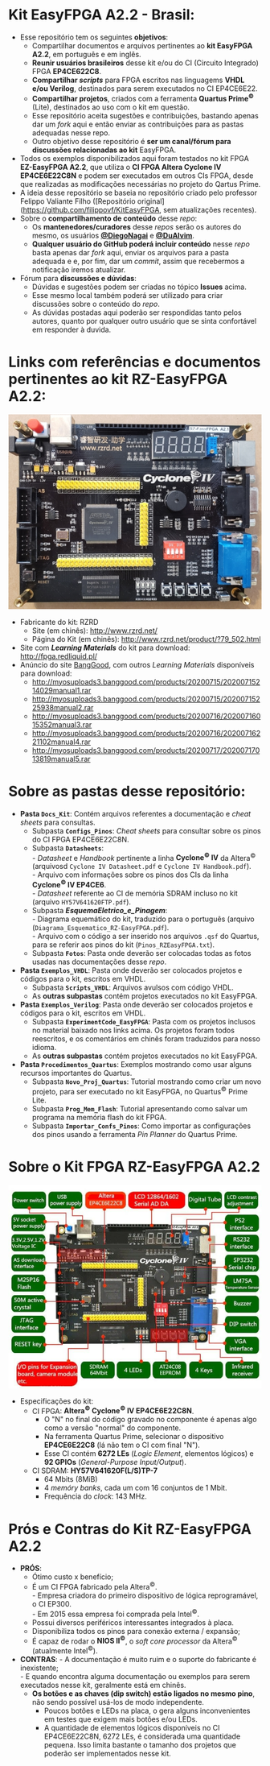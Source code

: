 # Kit EasyFPGA A2.2 - Brasil:      
 - Esse repositório tem os seguintes **objetivos**:      
      - Compartilhar documentos e arquivos pertinentes ao **kit EasyFPGA A2.2**, em português e em inglês.     
      - **Reunir usuários brasileiros** desse kit e/ou do CI (Circuito Integrado) FPGA **EP4CE622C8**.    
      - **Compartilhar _scripts_** para FPGA escritos nas linguagems **VHDL e/ou Verilog**, destinados para serem executados no CI EP4CE6E22.   
      - **Compartilhar projetos**, criados com a ferramenta **Quartus Prime<sup>©</sup>** (Lite), destinados ao uso com o kit em questão.     
      - Esse repositório aceita sugestões e contribuições, bastando apenas dar um _fork_ aqui e então enviar as contribuições para as pastas adequadas nesse repo.     
      - Outro objetivo desse repositório é **ser um canal/fórum para discussões relacionadas ao kit** EasyFPGA.   
 - Todos os exemplos disponibilizados aqui foram testados no kit FPGA **EZ-EasyFPGA A2.2**, que utiliza o **CI FPGA Altera Cyclone IV EP4CE6E22C8N** e podem ser executados em outros CIs FPGA, desde que realizadas as modificações necessárias no projeto do Qartus Prime.        
 - A ideia desse repositório se baseia no repositório criado pelo professor Felippo Valiante Filho ([Repositório original](https://github.com/filippovf/KitEasyFPGA, sem atualizações recentes).
 - Sobre o **compartilhamento de conteúdo** desse _repo_:     
      - Os **mantenedores/curadores** desse _repos_ serão os autores do mesmo, os usuários **[@DiegoNagai](https://github.com/diegonagai)** e **[@DuAlvim](https://github.com/diegonagai)**.       
      - **Qualquer usuário do GitHub poderá incluir conteúdo** nesse _repo_ basta apenas dar _fork_ aqui, enviar os arquivos para a pasta adequada e e, por fim, dar um _commit_, assim que recebermos a notificação iremos atualizar.    
 - Fórum para **discussões e dúvidas**:     
      - Dúvidas e sugestões podem ser criadas no tópico **Issues** acima.      
      - Esse mesmo local também poderá ser utilizado para criar discussões sobre o conteúdo do _repo_.     
      - As dúvidas postadas aqui poderão ser respondidas tanto pelos autores, quanto por qualquer outro usuário que se sinta confortável em responder à duvida.    
       

# Links com referências e documentos pertinentes ao kit RZ-EasyFPGA A2.2:       
![Kit RZ-EasyFPGA A2.2](./Docs_Kit/Fotos/Foto_Rz-EasyFPGA_A2.2.jpg)       
          
 - Fabricante do kit: RZRD     
	- Site (em chinês): http://www.rzrd.net/      
	- Página do Kit (em chinês): http://www.rzrd.net/product/?79_502.html       
 - Site com **_Learning Materials_** do kit para download: http://fpga.redliquid.pl/      
 - Anúncio do site [BangGood](https://www.banggood.com/ALTERA-Cyclone-IV-EP4CE6-FPGA-Development-Board-Kit-Altera-EP4CE-NIOSII-FPGA-Board-and-USB-Downloader-Infrared-Controller-p-1622523.html?utm_source=google&utm_medium=cpc_ods&utm_content=suzy&utm_campaign=suzy-sds-7hotsale-0416&ad_id=431632765347&gclid=CjwKCAiAq8f-BRBtEiwAGr3DgeKJ2Rt23AdT5OcQP6tcpGYCOlunE4ZYTL-AukQ7KjPGcVgdonCzuRoCNY4QAvD_BwE&cur_warehouse=CN), com outros _Learning Materials_ disponíveis para download:   
	- http://myosuploads3.banggood.com/products/20200715/20200715214029manual1.rar       
	- http://myosuploads3.banggood.com/products/20200715/20200715225938manual2.rar        
	- http://myosuploads3.banggood.com/products/20200716/20200716015352manual3.rar         
	- http://myosuploads3.banggood.com/products/20200716/20200716221102manual4.rar       
	- http://myosuploads3.banggood.com/products/20200717/20200717013819manual5.rar         
	 


# Sobre as pastas desse repositório:          
 - **Pasta `Docs_Kit`**: Contém arquivos referentes a documentação e _cheat sheets_ para consultas.     
      - Subpasta **`Configs_Pinos`**: _Cheat sheets_ para consultar sobre os pinos do CI FPGA EP4CE6E22C8N.  
      - Subpasta **`Datasheets`**:     
            - _Datasheet_ e _Handbook_ pertinente a linha **Cyclone<sup>©</sup> IV** da Altera<sup>©</sup> (arquivosd `Cyclone IV Datasheet.pdf` e `Cyclone IV Handbook.pdf`).    
            - Arquivo com informações sobre os pinos dos CIs da linha **Cyclone<sup>©</sup> IV EP4CE6**.     
            - _Datasheet_ referente ao CI de memória SDRAM incluso no kit (arquivo `HY57V641620FTP.pdf`).      
      - Subpasta **_EsquemaEletrico_e_Pinagem_**:    
            - Diagrama equemático do kit, traduzido para o português (arquivo (`Diagrama_Esquematico_RZ-EasyFPGA.pdf`).   
            - Arquivo com o código a ser inserido nos arquivos `.qsf` do Quartus, para se referir aos pinos do kit (`Pinos_RZEasyFPGA.txt`).    
      - Subpasta **`Fotos`**: Pasta onde deverão ser colocadas todas as fotos usadas nas documentações desse _repo_.                
 - **Pasta `Exemplos_VHDL`**: Pasta onde deverão ser colocados projetos e códigos para o kit, escritos em VHDL.     
      - Subpasta **`Scripts_VHDL`**: Arquivos avulsos com código VHDL.       
      - As **outras subpastas** contém projetos executados no kit EasyFPGA.      
 - **Pasta `Exemplos_Verilog`**: Pasta onde deverão ser colocados projetos e códigos para o kit, escritos em VHDL.     
      - Subpasta **`ExperimentCode_EasyFPGA`**: Pasta com os projetos inclusos no material baixado nos links acima. Os projetos foram todos reescritos, e os comentários em chinês foram traduzidos para nosso idioma.      
      - As **outras subpastas** contém projetos executados no kit EasyFPGA.      
 - **Pasta `Procedimentos_Quartus`**: Exemplos mostrando como usar alguns recursos importantes do Quartus.     
      - Subpasta **`Novo_Proj_Quartus`**: Tutorial mostrando como criar um novo projeto, para ser executado no kit EasyFPGA, no Quartus<sup>©</sup> Prime Lite.    
      - Subpasta **`Prog_Mem_Flash`**: Tutorial apresentando como salvar um programa na memória flash do kit FPGA.         
      - Subpasta **`Importar_Confs_Pinos`**: Como importar as configurações dos pinos usando a ferramenta _Pin Planner_ do Quartus Prime.         
	 



# Sobre o Kit FPGA  **RZ-EasyFPGA A2.2**    
![Kit RZ-EasyFPGA A2.2](./Docs_Kit/Fotos/Descricao_Placa_Cyclone4_V2.jpg)       
        
 - Especificações do kit:      
      - CI FPGA: **Altera<sup>©</sup> Cyclone<sup>©</sup> IV EP4CE6E22C8N**.        
          - O "N" no final do código gravado no componente é apenas algo como a versão "normal" do componente.        
          - Na ferramenta Quartus Prime, selecionar o dispositivo **EP4CE6E22C8** (lá não tem o CI com final "N").    
          - Esse CI contém **6272 LEs** (_Logic Element_, elementos lógicos) e **92 GPIOs** (_General-Purpose Input/Output_).    
      - CI SDRAM: **HY57V641620F(L/S)TP-7**   
          - 64 Mbits (8MiB)    
          - 4 _memóry banks_, cada um com 16 conjuntos de 1 Mbit.     
          - Frequência do _clock_: 143 MHz.      
      

# Prós e Contras do Kit RZ-EasyFPGA A2.2
 - **PRÓS**:       
    - Ótimo custo x benefício;
    - É um CI FPGA fabricado pela Altera<sup>©</sup>.   
          - Empresa criadora do primeiro dispositivo de lógica reprogramável, o CI EP300.  
          - Em 2015 essa empresa foi comprada pela Intel<sup>©</sup>.     
    - Possui diversos periféricos interessantes integrados à placa.
    - Disponibiliza todos os pinos para conexão externa / expansão;
    - É capaz de rodar o **NIOS II<sup>©</sup>**, o _soft core processor_ da Altera<sup>©</sup> (atualmente Intel<sup>©</sup>).          
- **CONTRAS**:
      - A documentação é muito ruim e o suporte do fabricante é inexistente;        
          - E quando encontra alguma documentação ou exemplos para serem executados nesse kit, geralmente está em chinês.       
	- **Os botões e as chaves (dip switch) estão ligados no mesmo pino**, não sendo possível usá-los de modo independente.   
      - Poucos botões e LEDs na placa, o gera alguns inconvenientes em testes que exigem mais botões e/ou LEDs.    
      - A quantidade de elementos lógicos disponíveis no CI EP4CE6E22C8N, 6272 LEs, é considerada uma quantidade pequena. Isso limita bastante o tamanho dos projetos que poderão ser implementados nesse kit.           
		 
